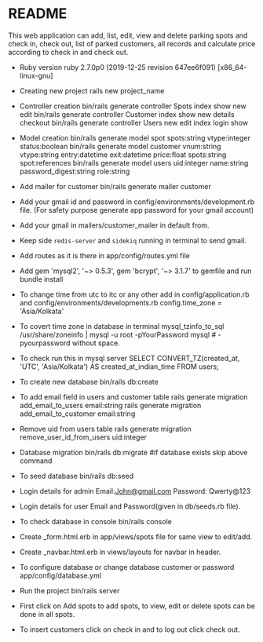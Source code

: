 # README

This web application can add, list, edit, view and delete parking spots and check in, check out, list of parked customers,
all records and calculate price according to check in and check out.


* Ruby version
    ruby 2.7.0p0 (2019-12-25 revision 647ee6f091) [x86_64-linux-gnu]

* Creating new project
    rails new project_name

* Controller creation
    bin/rails generate controller Spots index show new edit
    bin/rails generate controller Customer index show new details checkout
    bin/rails generate controller Users new edit index login show

* Model creation
    bin/rails generate model spot spots:string vtype:integer status:boolean
    bin/rails generate model customer vnum:string vtype:string entry:datetime exit:datetime price:float spots:string spot:references
    bin/rails generate model users uid:integer name:string password_digest:string role:string

* Add mailer for customer
    bin/rails generate mailer customer

* Add your gmail id and password in config/environments/development.rb file. (For safety purpose generate app password for your gmail account)

* Add your gmail in mailers/customer_mailer in default from.

* Keep side `redis-server` and `sidekiq` running in terminal to send gmail.

* Add routes as it is there in app/config/routes.yml file

* Add gem 'mysql2', '~> 0.5.3', gem 'bcrypt', '~> 3.1.7' to gemfile and run
    bundle install

* To change time from utc to itc or any other add in config/application.rb and config/environments/developments.rb
    config.time_zone = 'Asia/Kolkata'

* To covert time zone in database in terminal
    mysql_tzinfo_to_sql /usr/share/zoneinfo | mysql -u root -pYourPassword mysql # -pyourpassword without space.

* To check run this in mysql server
    SELECT CONVERT_TZ(created_at, 'UTC', 'Asia/Kolkata') AS created_at_indian_time FROM users;

* To create new database
    bin/rails db:create

* To add email field in users and customer table
  rails generate migration add_email_to_users email:string
  rails generate migration add_email_to_customer email:string

* Remove uid from users table
  rails generate migration remove_user_id_from_users uid:integer

* Database migration
    bin/rails db:migrate #if database exists skip above command

* To seed database
    bin/rails db:seed

* Login details for admin Email:John@gmail.com Password: Qwerty@123

* Login details for user Email and Password(given in db/seeds.rb file).

* To check database in console
    bin/rails console

* Create _form.html.erb in app/views/spots file for same view to edit/add.

* Create _navbar.html.erb in views/layouts for navbar in header.

* To configure database or change database customer or password app/config/database.yml

* Run the project
    bin/rails server

* First click on Add spots to add spots, to view, edit or delete spots can be done in all spots.

* To insert customers click on check in and to log out click check out. 